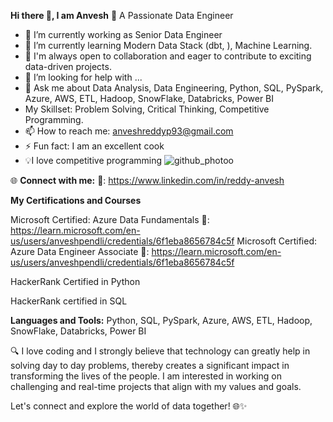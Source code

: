 **Hi there 👋, I am Anvesh**
🚀 A Passionate Data Engineer 

- 🔭 I’m currently working as Senior Data Engineer
- 🌱 I’m currently learning Modern Data Stack (dbt, ), Machine Learning. 
- 👯 I'm always open to collaboration and eager to contribute to exciting data-driven projects.
- 🤔 I’m looking for help with ...                                                              
- 💬 Ask me about Data Analysis, Data Engineering, Python, SQL, PySpark, Azure, AWS, ETL, Hadoop, SnowFlake, Databricks, Power BI
- My Skillset: Problem Solving, Critical Thinking, Competitive Programming. 
- 📫 How to reach me: anveshreddyp93@gmail.com
- ⚡ Fun fact: I am an excellent cook
- 💡I love competitive programming         ![github_photoo](https://github.com/reddy-anvesh/reddy-anvesh/assets/149987255/f131943f-bd48-4366-a594-e35b4d03eb09)

🌐 **Connect with me:**
🔗: https://www.linkedin.com/in/reddy-anvesh 

**My Certifications and Courses**

Microsoft Certified: Azure Data Fundamentals 🔗: https://learn.microsoft.com/en-us/users/anveshpendli/credentials/6f1eba8656784c5f
Microsoft Certified: Azure Data Engineer Associate 🔗: https://learn.microsoft.com/en-us/users/anveshpendli/credentials/6f1eba8656784c5f

HackerRank Certified in Python

HackerRank certified in SQL 

**Languages and Tools:**
Python, SQL, PySpark, Azure, AWS, ETL, Hadoop, SnowFlake, Databricks, Power BI

🔍 I love coding and I strongly believe that technology can greatly help in solving day to day problems, thereby creates a significant impact in transforming the lives of the people. I am interested in working on challenging and real-time projects that align with my values and goals.

Let's connect and explore the world of data together! 🌐✨
